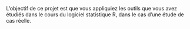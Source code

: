 L’objectif de ce projet est que vous appliquiez les outils que vous avez étudiés dans le cours du logiciel statistique R, dans le cas d’une étude de cas réelle. 
